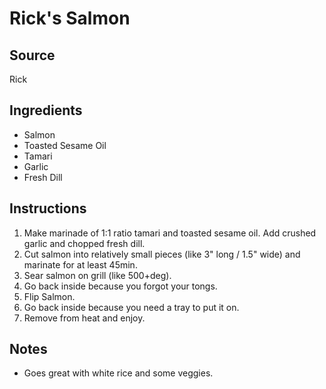 # Rick's Salmon

## Source
Rick

## Ingredients
- Salmon
- Toasted Sesame Oil
- Tamari
- Garlic
- Fresh Dill

## Instructions
1. Make marinade of 1:1 ratio tamari and toasted sesame oil. Add crushed garlic and chopped fresh dill.
2. Cut salmon into relatively small pieces (like 3" long / 1.5" wide) and marinate for at least 45min.
3. Sear salmon on grill (like 500+deg).
4. Go back inside because you forgot your tongs.
5. Flip Salmon.
6. Go back inside because you need a tray to put it on.
7. Remove from heat and enjoy. 

## Notes
- Goes great with white rice and some veggies.
